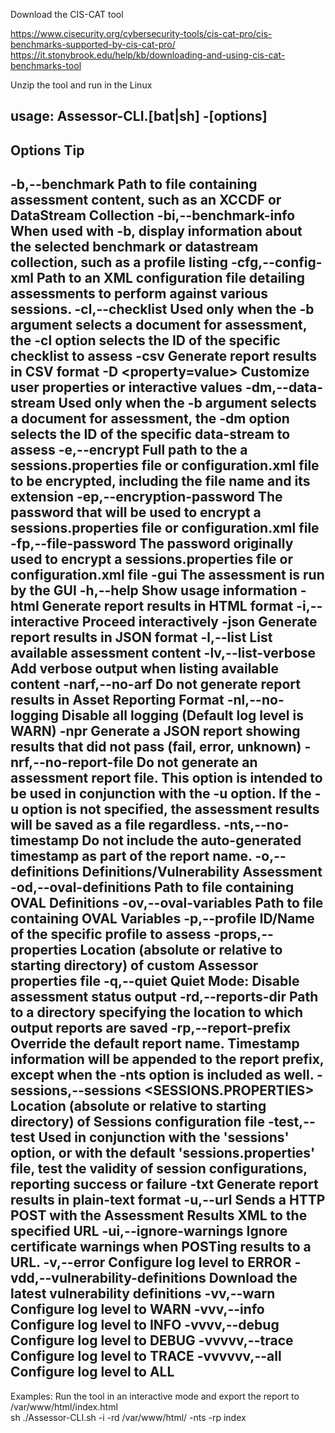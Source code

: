 Download the CIS-CAT tool 

https://www.cisecurity.org/cybersecurity-tools/cis-cat-pro/cis-benchmarks-supported-by-cis-cat-pro/
https://it.stonybrook.edu/help/kb/downloading-and-using-cis-cat-benchmarks-tool


Unzip the tool and run in the Linux 



usage: Assessor-CLI.[bat|sh] -[options] <extras>
---------------------------------------------------------------------------------------------------
 Options                                           Tip
---------------------------------------------------------------------------------------------------
 -b,--benchmark <BMK-OR-DSC>                       Path to file containing assessment content, such
                                                   as an XCCDF or DataStream Collection
 -bi,--benchmark-info                              When used with -b, display information about the
                                                   selected benchmark or datastream collection, such
                                                   as a profile listing
 -cfg,--config-xml <CONFIGURATION XML FILE>        Path to an XML configuration file detailing
                                                   assessments to perform against various sessions.
 -cl,--checklist <CHECKLIST>                       Used only when the -b argument selects a
                                                   <data-stream-collection> document for assessment,
                                                   the -cl option selects the ID of the specific
                                                   checklist to assess
 -csv                                              Generate report results in CSV format
 -D <property=value>                               Customize user properties or interactive values
 -dm,--data-stream <DATA-STREAM>                   Used only when the -b argument selects a
                                                   <data-stream-collection> document for assessment,
                                                   the -dm option selects the ID of the specific
                                                   data-stream to assess
 -e,--encrypt <FILE TO ENCRYPT>                    Full path to the a sessions.properties file or
                                                   configuration.xml file to be encrypted, including
                                                   the file name and its extension
 -ep,--encryption-password <ENCRYPTION PASSWORD>   The password that will be used to encrypt a
                                                   sessions.properties file or configuration.xml
                                                   file
 -fp,--file-password <FILE PASSWORD>               The password originally used to encrypt a
                                                   sessions.properties file or configuration.xml
                                                   file
 -gui                                              The assessment is run by the GUI
 -h,--help                                         Show usage information
 -html                                             Generate report results in HTML format
 -i,--interactive                                  Proceed interactively
 -json                                             Generate report results in JSON format
 -l,--list                                         List available assessment content
 -lv,--list-verbose                                Add verbose output when listing available content
 -narf,--no-arf                                    Do not generate report results in Asset Reporting
                                                   Format
 -nl,--no-logging                                  Disable all logging (Default log level is WARN)
 -npr                                              Generate a JSON report showing results that did
                                                   not pass (fail, error, unknown)
 -nrf,--no-report-file                             Do not generate an assessment report file.  This
                                                   option is intended to be used in conjunction with
                                                   the -u option.  If the -u option is not
                                                   specified, the assessment results will be saved
                                                   as a file regardless.
 -nts,--no-timestamp                               Do not include the auto-generated timestamp as
                                                   part of the report name.
 -o,--definitions                                  Definitions/Vulnerability Assessment
 -od,--oval-definitions <OVAL DEFINITIONS>         Path to file containing OVAL Definitions
 -ov,--oval-variables <OVAL VARIABLES>             Path to file containing OVAL Variables
 -p,--profile <PROFILE>                            ID/Name of the specific profile to assess
 -props,--properties <PROPERTIES-FILE>             Location (absolute or relative to starting
                                                   directory) of custom Assessor properties file
 -q,--quiet                                        Quiet Mode: Disable assessment status output
 -rd,--reports-dir <REPORTS-DIR>                   Path to a directory specifying the location to
                                                   which output reports are saved
 -rp,--report-prefix <REPORT-PREFIX>               Override the default report name.  Timestamp
                                                   information will be appended to the report
                                                   prefix, except when the -nts option is included
                                                   as well.
 -sessions,--sessions <SESSIONS.PROPERTIES>        Location (absolute or relative to starting
                                                   directory) of Sessions configuration file
 -test,--test                                      Used in conjunction with the 'sessions' option,
                                                   or with the default 'sessions.properties' file,
                                                   test the validity of session configurations,
                                                   reporting success or failure
 -txt                                              Generate report results in plain-text format
 -u,--url <REPORTS-URL>                            Sends a HTTP POST with the Assessment Results XML
                                                   to the specified URL
 -ui,--ignore-warnings                             Ignore certificate warnings when POSTing results
                                                   to a URL.
 -v,--error                                        Configure log level to ERROR
 -vdd,--vulnerability-definitions                  Download the latest vulnerability definitions
 -vv,--warn                                        Configure log level to WARN
 -vvv,--info                                       Configure log level to INFO
 -vvvv,--debug                                     Configure log level to DEBUG
 -vvvvv,--trace                                    Configure log level to TRACE
 -vvvvvv,--all                                     Configure log level to ALL
---------------------------------------------------------------------------------------------------

Examples:
Run the tool in an interactive mode and export the report to /var/www/html/index.html                                                    
sh ./Assessor-CLI.sh -i -rd /var/www/html/ -nts -rp index                                                    
                                                     
                                                     
                                                     
                                                     
